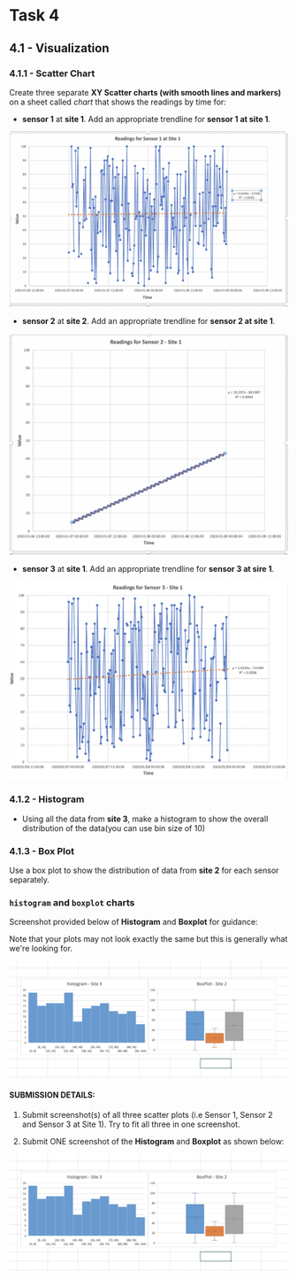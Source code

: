 # Task 4

## 4.1 - Visualization

### **4.1.1 - Scatter Chart** 

Create three separate **XY Scatter charts (with smooth lines and markers)** on a sheet called _chart_ that shows the readings by time for:

- **sensor 1** at **site 1**. Add an appropriate trendline for **sensor 1 at site 1**.

![chart_1_1.png](./images/scatter_1_1.png)

- **sensor 2** at **site 2**. Add an appropriate trendline for **sensor 2 at site 1**.

![chart_1_2.png](./images/scatter_1_2.png)

- **sensor 3** at **site 1**. Add an appropriate trendline for **sensor 3 at sire 1**.

![chart_1_3.png](./images/scatter_1_3.png)


### **4.1.2 - Histogram**

- Using all the data from **site 3**, make a histogram to show the overall distribution of the data(you can use bin size of 10)


### **4.1.3 - Box Plot**

Use a box plot to show the distribution of data from **site 2** for each sensor separately.


### `histogram` and `boxplot` charts

Screenshot provided below of **Histogram** and **Boxplot** for guidance: 

Note that your plots may not look exactly the same but this is generally what we're looking for.

![Histogram-boxplot.png](images/Histogram-boxplot.png)


#### **SUBMISSION DETAILS:**

1. Submit screenshot(s) of all three scatter plots (i.e Sensor 1, Sensor 2 and Sensor 3  at Site 1). Try to fit all three in one screenshot. 

1. Submit ONE screenshot of the **Histogram** and **Boxplot** as shown below:

![Histogram-boxplot.png](images/Histogram-boxplot.png)



